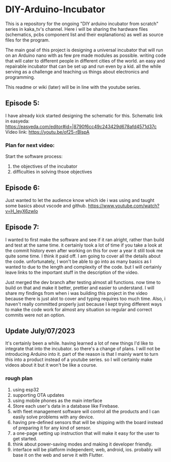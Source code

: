 # DIY-Arduino-Incubator
This is a repository for the ongoing "DIY arduino incubator from scratch" series in kaka_tv's channel. Here i will be sharing the hardware files (schematics, pcbs component list and their explanations) as well as source files for the program. 

The main goal of this project is designing a universal incubator that will run on an Arduino nano with as few pre made modules as possible. writing code that will cater to different people in different cities of the world. an easy and repairable incubator that can be set up and run even by a kid. all the while serving as a challenge and teaching us things about electronics and programming. 

This readme or wiki (later) will be in line with the youtube series.

## Episode 5:
I have already kick started designing the schematic for this. 
Schematic link in easyeda: https://easyeda.com/editor#id=|8790f6cc49c243429d678afd4571d37c
Video link: https://youtu.be/of25-rBlspA

### Plan for next video:
Start the software process:
1. the objectives of the incubator
2. difficulties in solving thsoe objectives
 
## Episode 6:
Just wanted to let the audience know which ide i was using and taught some basics about vscode and github. 
https://www.youtube.com/watch?v=H_leyX6zwIo


## Episode 7:
I wanted to first make the software and see if it ran alright, rather than build and test at the same time. it certainly took a lot of time if you take a look at the commit history even after working on this for over a year it still took me quite some time. I think it paid off. I am going to cover all the details about the code. 
unfortunately, I won't be able to go into as many basics as I wanted to due to the length and complexity of the code. but I will certainly leave links to the important stuff 
in the description of the video. 

Just merged the dev branch after testing almost all functions. now time to build on that and make it better, prettier and easier to understand. 
I will share my findings from when i was building this project in the video because there is just alot to cover and typing requires too much time. 
Also, i haven't really committed properly just because I kept trying different ways to make the code work for almost any situation so regular and correct 
commits were not an option. 


## Update July/07/2023

It's certainly been a while. having learned a lot of new things I'd like to integrate that into the incubator. so there's a change of plans. I will not be introducing Arduino into it. part of the reason is that I mainly want to turn this into a product instead of a youtube series. so I will certainly make videos about it but it won't be like a course. 

### rough plan
1. using esp32
2. supporting OTA updates
3. using mobile phones as the main interface
4. Store each user's data in a database like Firebase.
5. with fleet management software will control all the products and I can easily solve problems with any device.
6. having pre-defined sensors that will be shipping with the board instead of preparing it for any kind of sensor.
7. a one-page setting up instruction that will make it easy for the user to get started.
8. think about power-saving modes and making it developer friendly.
9. interface will be platform independent; web, android, ios. probably will base it on the web and serve it with Flutter.
